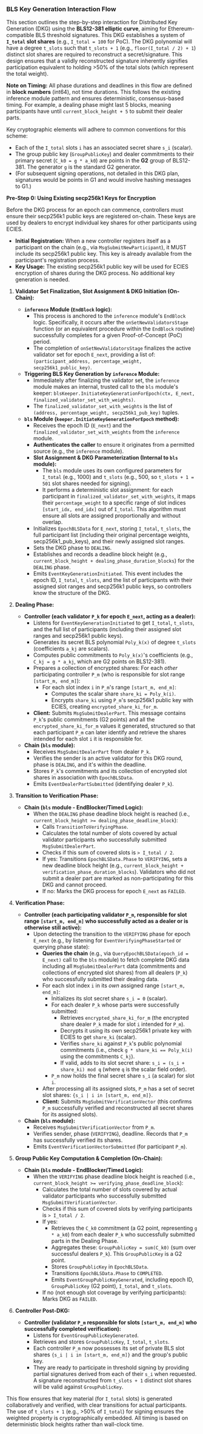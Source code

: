 ### BLS Key Generation Interaction Flow

This section outlines the step-by-step interaction for Distributed Key Generation (DKG) using the **BLS12-381 elliptic curve**, aiming for Ethereum-compatible BLS threshold signatures. This DKG establishes a system of **`I_total` slot shares** (e.g., `I_total = 100` for PoC). The DKG polynomial will have a degree `t_slots` such that `t_slots + 1` (e.g., `floor(I_total / 2) + 1`) distinct slot shares are required to reconstruct a secret/signature. This design ensures that a validly reconstructed signature inherently signifies participation equivalent to holding >50% of the total slots (which represent the total weight).

**Note on Timing:** All phase durations and deadlines in this flow are defined in **block numbers** (int64), not time durations. This follows the existing inference module pattern and ensures deterministic, consensus-based timing. For example, a dealing phase might last 5 blocks, meaning participants have until `current_block_height + 5` to submit their dealer parts.

Key cryptographic elements will adhere to common conventions for this scheme:
*   Each of the `I_total` slots `i` has an associated secret share `s_i` (scalar).
*   The group public key (`GroupPublicKey`) and dealer commitments to their primary secret (`C_k0 = g * a_k0`) are points in the **G2** group of BLS12-381. The generator `g` is the standard G2 generator.
*   (For subsequent signing operations, not detailed in this DKG plan, signatures would be points in G1 and would involve hashing messages to G1.)

**Pre-Step 0: Using Existing secp256k1 Keys for Encryption**

Before the DKG process for an epoch can commence, controllers must ensure their secp256k1 public keys are registered on-chain. These keys are used by dealers to encrypt individual key shares for other participants using ECIES.

*   **Initial Registration:** When a new controller registers itself as a participant on the chain (e.g., via `MsgSubmitNewParticipant`), it MUST include its secp256k1 public key. This key is already available from the participant's registration process.
*   **Key Usage:** The existing secp256k1 public key will be used for ECIES encryption of shares during the DKG process. No additional key generation is needed.

1.  **Validator Set Finalization, Slot Assignment & DKG Initiation (On-Chain):**
    *   **`inference` Module (`EndBlock` logic):**
        *   This process is anchored to the `inference` module's `EndBlock` logic. Specifically, it occurs after the `onSetNewValidatorsStage` function (or an equivalent procedure within the `EndBlock` routine) successfully completes for a given Proof-of-Concept (PoC) period.
        *   The completion of `onSetNewValidatorsStage` finalizes the active validator set for epoch `E_next`, providing a list of: `(participant_address, percentage_weight, secp256k1_public_key)`.
    *   **Triggering BLS Key Generation by `inference` Module:**
        *   Immediately after finalizing the validator set, the `inference` module makes an internal, trusted call to the `bls` module's keeper: `blsKeeper.InitiateKeyGenerationForEpoch(ctx, E_next, finalized_validator_set_with_weights)`.
        *   The `finalized_validator_set_with_weights` is the list of `(address, percentage_weight, secp256k1_pub_key)` tuples.
    *   **`bls` Module (`keeper.InitiateKeyGenerationForEpoch` method):**
        *   Receives the epoch ID (`E_next`) and the `finalized_validator_set_with_weights` from the `inference` module.
        *   **Authenticates the caller** to ensure it originates from a permitted source (e.g., the `inference` module).
        *   **Slot Assignment & DKG Parameterization (Internal to `bls` module):**
            *   The `bls` module uses its own configured parameters for `I_total` (e.g., 1000) and `t_slots` (e.g., 500, so `t_slots + 1 = 501` slot shares needed for signing).
            *   It performs a deterministic slot assignment: for each participant in `finalized_validator_set_with_weights`, it maps their `percentage_weight` to a specific range of slot indices `[start_idx, end_idx]` out of `I_total`. This algorithm must ensure all slots are assigned proportionally and without overlap.
        *   Initializes `EpochBLSData` for `E_next`, storing `I_total`, `t_slots`, the full participant list (including their original percentage weights, secp256k1_pub_keys), and their newly assigned slot ranges.
        *   Sets the DKG phase to `DEALING`.
        *   Establishes and records a deadline block height (e.g., `current_block_height + dealing_phase_duration_blocks`) for the `DEALING` phase.
        *   Emits `EventKeyGenerationInitiated`. This event includes the epoch ID, `I_total`, `t_slots`, and the list of participants with their assigned slot ranges and secp256k1 public keys, so controllers know the structure of the DKG.

2.  **Dealing Phase:**
    *   **Controller (each validator `P_k` for epoch `E_next`, acting as a dealer):**
        *   Listens for `EventKeyGenerationInitiated` to get `I_total`, `t_slots`, and the full list of participants (including their assigned slot ranges and secp256k1 public keys).
        *   Generates its secret BLS polynomial `Poly_k(x)` of degree `t_slots` (coefficients `a_kj` are scalars).
        *   Computes public commitments to `Poly_k(x)`'s coefficients (e.g., `C_kj = g * a_kj`, which are G2 points on BLS12-381).
        *   Prepares a collection of encrypted shares: For each *other* participating controller `P_m` (who is responsible for slot range `[start_m, end_m]`):
            *   For each slot index `i` in `P_m`'s range `[start_m, end_m]`:
                *   Computes the scalar share `share_ki = Poly_k(i)`.
                *   Encrypts `share_ki` using `P_m`'s secp256k1 public key with ECIES, creating `encrypted_share_ki_for_m`.
        *   **Client:** Submits `MsgSubmitDealerPart`. This message contains `P_k`'s public commitments (G2 points) and all the `encrypted_share_ki_for_m` values it generated, structured so that each participant `P_m` can later identify and retrieve the shares intended for each slot `i` it is responsible for.
    *   **Chain (`bls` module):**
        *   Receives `MsgSubmitDealerPart` from dealer `P_k`.
        *   Verifies the sender is an active validator for this DKG round, phase is `DEALING`, and it's within the deadline.
        *   Stores `P_k`'s commitments and its collection of encrypted slot shares in association with `EpochBLSData`.
        *   Emits `EventDealerPartSubmitted` (identifying dealer `P_k`).

3.  **Transition to Verification Phase:**
    *   **Chain (`bls` module - EndBlocker/Timed Logic):**
        *   When the `DEALING` phase deadline block height is reached (i.e., `current_block_height >= dealing_phase_deadline_block`):
            *   Calls `TransitionToVerifyingPhase`.
            *   Calculates the total number of slots covered by actual validator participants who successfully submitted `MsgSubmitDealerPart`.
            *   Checks if this sum of covered slots is `> I_total / 2`.
            *   If yes: Transitions `EpochBLSData.Phase` to `VERIFYING`, sets a new deadline block height (e.g., `current_block_height + verification_phase_duration_blocks`). Validators who did not submit a dealer part are marked as non-participating for this DKG and cannot proceed.
            *   If no: Marks the DKG process for epoch `E_next` as `FAILED`.

4.  **Verification Phase:**
    *   **Controller (each participating validator `P_m`, responsible for slot range `[start_m, end_m]` who successfully acted as a dealer or is otherwise still active):**
        *   Upon detecting the transition to the `VERIFYING` phase for epoch `E_next` (e.g., by listening for `EventVerifyingPhaseStarted` or querying phase state):
            *   **Queries the chain** (e.g., via `QueryEpochBLSData(epoch_id = E_next)` call to the `bls` module) to fetch complete DKG data including all `MsgSubmitDealerPart` data (commitments and collections of encrypted slot shares) from all dealers (`P_k`) who successfully submitted their dealing data.
            *   For each slot index `i` in its *own* assigned range `[start_m, end_m]`:
                *   Initializes its slot secret share `s_i = 0` (scalar).
                *   For each dealer `P_k` whose parts were successfully submitted:
                    *   Retrieves `encrypted_share_ki_for_m` (the encrypted share dealer `P_k` made for slot `i` intended for `P_m`).
                    *   Decrypts it using its own secp256k1 private key with ECIES to get `share_ki` (scalar).
                    *   Verifies `share_ki` against `P_k`'s public polynomial commitments (i.e., check `g * share_ki == Poly_k(i)` using the commitments `C_kj`).
                    *   If valid, adds to its slot secret share: `s_i = (s_i + share_ki) mod q` (where `q` is the scalar field order).
                *   `P_m` now holds the final secret share `s_i` (a scalar) for slot `i`.
            *   After processing all its assigned slots, `P_m` has a set of secret slot shares: `{s_i | i in [start_m, end_m]}`.
            *   **Client:** Submits `MsgSubmitVerificationVector` (this confirms `P_m` successfully verified and reconstructed all secret shares for its assigned slots).
    *   **Chain (`bls` module):**
        *   Receives `MsgSubmitVerificationVector` from `P_m`.
        *   Verifies sender, phase (`VERIFYING`), deadline. Records that `P_m` has successfully verified its shares.
        *   Emits `EventVerificationVectorSubmitted` (for participant `P_m`).

5.  **Group Public Key Computation & Completion (On-Chain):**
    *   **Chain (`bls` module - EndBlocker/Timed Logic):**
        *   When the `VERIFYING` phase deadline block height is reached (i.e., `current_block_height >= verifying_phase_deadline_block`):
            *   Calculates the total number of slots covered by actual validator participants who successfully submitted `MsgSubmitVerificationVector`.
            *   Checks if this sum of covered slots by verifying participants is `> I_total / 2`.
            *   If yes:
                *   Retrieves the `C_k0` commitment (a G2 point, representing `g * a_k0`) from each dealer `P_k` who successfully submitted parts in the Dealing Phase.
                *   Aggregates these: `GroupPublicKey = sum(C_k0)` (sum over successful dealers `P_k`). This `GroupPublicKey` is a G2 point.
                *   Stores `GroupPublicKey` in `EpochBLSData`.
                *   Transitions `EpochBLSData.Phase` to `COMPLETED`.
                *   Emits `EventGroupPublicKeyGenerated`, including epoch ID, `GroupPublicKey` (G2 point), `I_total`, and `t_slots`.
            *   If no (not enough slot coverage by verifying participants): Marks DKG as `FAILED`.

6.  **Controller Post-DKG:**
    *   **Controller (validator `P_m` responsible for slots `[start_m, end_m]` who successfully completed verification):**
        *   Listens for `EventGroupPublicKeyGenerated`.
        *   Retrieves and stores `GroupPublicKey`, `I_total`, `t_slots`.
        *   Each controller `P_m` now possesses its set of private BLS slot shares `{s_i | i in [start_m, end_m]}` and the group's public key.
        *   They are ready to participate in threshold signing by providing partial signatures derived from each of their `s_i` when requested. A signature reconstructed from `t_slots + 1` distinct slot shares will be valid against `GroupPublicKey`.

This flow ensures that key material (for `I_total` slots) is generated collaboratively and verified, with clear transitions for actual participants. The use of `t_slots + 1` (e.g., >50% of `I_total`) for signing ensures the weighted property is cryptographically embedded. All timing is based on deterministic block heights rather than wall-clock time.